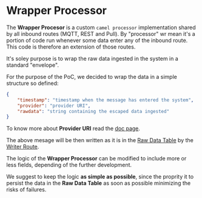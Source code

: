# Wrapper Processor

The **Wrapper Procesor** is a custom `camel processor` implementation shared by all inbound routes (MQTT, REST and Pull). By "processor" wr mean it's a portion of code run whenever some data enter any of the inbound route. This code is therefore an extension of those routes.

It's soley purpose is to wrap the raw data ingested in the system in a standard "envelope".

For the purpose of the PoC, we decided to wrap the data in a simple structure so defined:

```json
{
    "timestamp": "timestamp when the message has entered the system",
    "provider": "provider URI",
    "rawdata": "string containing the escaped data ingested"
}
```

To know more about **Provider URI** read the [doc page](../inbound.md#provider-uri).

The above mesage will be then written as it is in the [Raw Data Table](../raw-data-table) by the [Writer Route](write-route).


The logic of the **Wrapper Processor** can be modified to include more or less fields, depending of the further development.

We suggest to keep the logic **as simple as possible**, since the proprity it to persist the data in the **Raw Data Table** as soon as possible minimizing the risks of failures.